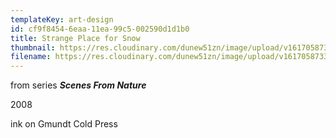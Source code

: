 ```yaml
---
templateKey: art-design
id: cf9f8454-6eaa-11ea-99c5-002590d1d1b0
title: Strange Place for Snow
thumbnail: https://res.cloudinary.com/dunew51zn/image/upload/v1617058733/art_design/SFN_strange_place_for_snow_T_mugckx.jpg
filename: https://res.cloudinary.com/dunew51zn/image/upload/v1617058733/art_design/SFN_strange-place-for-snow_yqnll0.jpg
---
```

from series ***Scenes From Nature***

2008

ink on Gmundt Cold Press